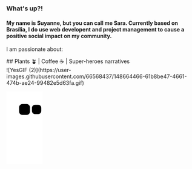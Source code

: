### What's up?!

#### My name is Suyanne, but you can call me Sara. Currently based on Brasília, I do use web developent and project management to cause a positive social impact on my community.
I am passionate about:

<div width="100%">
  <div width="50%" > ## Plants 🪴 | Coffee ☕ | Super-heroes narratives </div>
  <div width="50%" >![YesGIF (2)](https://user-images.githubusercontent.com/66568437/148664466-61b8be47-4661-474b-ae24-99482e5d63fa.gif)
 </div>
</div>







![Snake animation](https://github.com/Suyannesara/Suyannesara/blob/output/github-contribution-grid-snake.svg)
